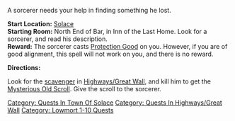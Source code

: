 A sorcerer needs your help in finding something he lost.

**Start Location:** [Solace](:Category:Town_Of_Solace.md "wikilink")  
**Starting Room:** North End of Bar, in Inn of the Last Home. Look for a
sorcerer, and read his description.  
**Reward:** The sorcerer casts [Protection
Good](Protection_Good "wikilink") on you. However, if you are of good
alignment, this spell will not work on you, and there is no reward.  

**Directions:**

Look for the [scavenger](Scavenger.md "wikilink") in [Highways/Great
Wall](:Category:Highways/Great_Wall.md "wikilink"), and kill him to get
the [Mysterious Old Scroll](Mysterious_Old_Scroll "wikilink"). Give the
scroll to the sorcerer.

[Category: Quests In Town Of
Solace](Category:_Quests_In_Town_Of_Solace "wikilink") [Category: Quests
In Highways/Great
Wall](Category:_Quests_In_Highways/Great_Wall "wikilink") [Category:
Lowmort 1-10 Quests](Category:_Lowmort_1-10_Quests "wikilink")
